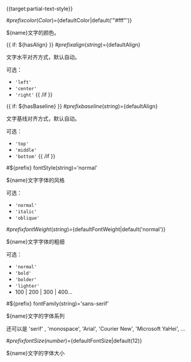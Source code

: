 {{target:partial-text-style}}

#${prefix} color(Color)=${defaultColor|default('"#fff"')}

${name}文字的颜色。

{{ if: ${hasAlign} }}
#${prefix} align(string)=${defaultAlign}

文字水平对齐方式，默认自动。

可选：
+ `'left'`
+ `'center'`
+ `'right'`
{{ /if }}

{{ if: ${hasBaseline} }}
#${prefix} baseline(string)=${defaultAlign}

文字基线对齐方式，默认自动。

可选：
+ `'top'`
+ `'middle'`
+ `'bottom'`
{{ /if }}

#${prefix} fontStyle(string)='normal'

${name}文字字体的风格

可选：
+ `'normal'`
+ `'italic'`
+ `'oblique'`


#${prefix} fontWeight(string)=${defaultFontWeight|default('normal')}

${name}文字字体的粗细

可选：
+ `'normal'`
+ `'bold'`
+ `'bolder'`
+ `'lighter'`
+ 100 | 200 | 300 | 400...


#${prefix} fontFamily(string)='sans-serif'

${name}文字的字体系列

还可以是 'serif' , 'monospace', 'Arial', 'Courier New', 'Microsoft YaHei', ...

#${prefix} fontSize(number)=${defaultFontSize|default(12)}

${name}文字的字体大小